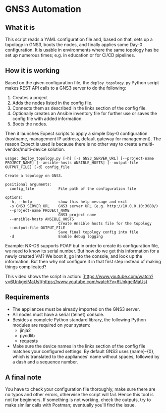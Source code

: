 # GNS3 Automation

## What it is

This script reads a YAML configuration file and, based on that, sets up a topology in GNS3, boots the nodes, and finally applies some Day-0 configuration. It is usable in environments where the same topology has be set up numerous times; e.g. in education or for CI/CD pipelines.

## How it is working

Based on the given configuration file, the `deploy_topology.py` Python script makes REST API calls to a GNS3 server to do the following:

1. Creates a project
2. Adds the nodes listed in the config file.
3. Connects them as described in the links section of the config file.
4. Optionally creates an Ansible inventory file for further use or saves the config file with added information.
5. Boots the nodes.

Then it launches Expect scripts to apply a simple Day-0 configuration (hostname, management IP address, default gateway for management). The reason Expect is used is because there is no other way to create a multi-vendor/multi-device solution.

```text
usage: deploy_topology.py [-h] [-s GNS3_SERVER_URL] [--project-name PROJECT_NAME] [--ansible-hosts ANSIBLE_HOSTS] [--output-file OUTPUT_FILE] [-d] config_file

Create a topology on GNS3.

positional arguments:
  config_file           File path of the configuration file

options:
  -h, --help            show this help message and exit
  -s GNS3_SERVER_URL    GNS3 server URL (e.g. http://10.0.0.10:3080/)
  --project-name PROJECT_NAME
                        GNS3 project name
  --ansible-hosts ANSIBLE_HOSTS
                        Create Ansible hosts file for the topology
  --output-file OUTPUT_FILE
                        Save final topology config into file
  -d                    Enable debug logging
```

Example: NX-OS supports POAP but in order to create its configuration file, we need to know its serial number. But how do we get this information for a newly created VM? We boot it, go into the console, and look up the information. But then why not configure it in that first step instead of making things complicated?

This video shows the script in action: [https://www.youtube.com/watch?v=6UnkgeiMaUs](https://www.youtube.com/watch?v=6UnkgeiMaUs)

## Requirements

- The appliances must be already imported on the GNS3 server.
- All nodes must have a serial (telnet) console.
- Besides a complete Python standard library, the following Python modules
  are required on your system:
  - jinja2
  - pycdlib
  - requests
- Make sure the device names in the links section of the config file matches your configured settings. By default GNS3 uses {name}-{0}, which is translated to the appliances' name without spaces, followed by a dash and a sequence number.

## A final note

You have to check your configuration file thoroughly, make sure there are no typos and other errors, otherwise the script will fail. Hence this tool is not for beginners. If something is not working, check the outputs, try to make similar calls with Postman; eventually you'll find the issue.
